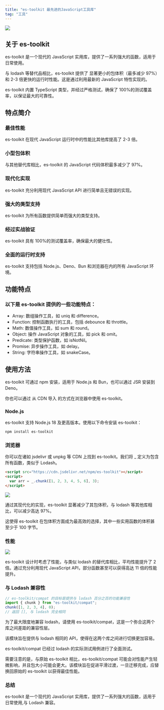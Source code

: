 ```yaml
---
title: "es-toolkit 最先进的JavaScript工具库"
tag: "工具"
---
```


<img src="../imgs/27/01.webp" />

## 关于 es-toolkit

es-toolkit 是一个现代的 JavaScript 实用库，提供了一系列强大的函数，适用于日常使用。

与 lodash 等替代品相比，es-toolkit 提供了 显著更小的包体积（最多减少 97%）和 2-3 倍更快的运行时性能。这是通过利用最新的 JavaScript 特性实现的。

es-toolkit 内置 TypeScript 类型，并经过严格测试，确保了 100%的测试覆盖率，以保证最大的可靠性。

## 特点简介

### 最佳性能

es-toolkit 在现代 JavaScript 运行时中的性能比其他库提高了 2-3 倍。

### 小型包体积

与其他替代库相比，es-toolkit 的 JavaScript 代码体积最多减少了 97%。

### 现代化实现

es-toolkit 充分利用现代 JavaScript API 进行简单且无错误的实现。

### 强大的类型支持

es-toolkit 为所有函数提供简单而强大的类型支持。

### 经过实战验证

es-toolkit 具有 100%的测试覆盖率，确保最大的健壮性。

### 全面的运行时支持

es-toolkit 支持包括 Node.js、Deno、Bun 和浏览器在内的所有 JavaScript 环境。

## 功能特点

### 以下是 es-toolkit 提供的一些功能特点：

- Array: 数组操作工具，如 uniq 和 difference。
- Function: 控制函数执行的工具，包括 debounce 和 throttle。
- Math: 数值操作工具，如 sum 和 round。
- Object: 操作 JavaScript 对象的工具，如 pick 和 omit。
- Predicate: 类型保护函数，如 isNotNil。
- Promise: 异步操作工具，如 delay。
- String: 字符串操作工具，如 snakeCase。

## 使用方法

es-toolkit 可通过 npm 安装，适用于 Node.js 和 Bun，也可以通过 JSR 安装到 Deno。

你也可以通过 从 CDN 导入 的方式在浏览器中使用 es-toolkit。

### Node.js

es-toolkit 支持 Node.js 18 及更高版本。使用以下命令安装 es-toolkit：

```sh
npm install es-toolkit
```

### 浏览器

你可以在诸如 jsdelivr 或 unpkg 等 CDN 上找到 es-toolkit。我们将 \_ 定义为包含所有函数，类似于 Lodash。

```html
<script src="https://cdn.jsdelivr.net/npm/es-toolkit"></script>
<script>
  var arr = _.chunk([1, 2, 3, 4, 5, 6], 3);
</script>
```

<img src="../imgs/27/02.webp" />

通过其现代化的实现，es-toolkit 显著减少了其包体积，与 lodash 等其他库相比，可以减少高达 97%。

这使得 es-toolkit 在包体积方面成为最高效的选择，其中一些实用函数的体积甚至少于 100 字节。

### 性能

<img src="../imgs/27/03.webp" />

es-toolkit 设计时考虑了性能，与类似 lodash 的替代库相比，平均性能提升了 2 倍。通过充分利用现代 JavaScript API，部分函数甚至可以获得高达 11 倍的性能提升。

### 与 Lodash 兼容性

```js
// es-toolkit/compat 的目标是提供与 lodash 百分之百的功能兼容性
import { chunk } from "es-toolkit/compat";
chunk([1, 2, 3, 4], 0);
// 返回 [], 与 lodash 完全相同
```

为了最大限度地兼容 lodash，请使用 es-toolkit/compat，这是一个弥合这两个库之间差距的兼容性层。

该模块旨在提供与 lodash 相同的 API，使得在这两个库之间进行切换更加容易。

es-toolkit/compat 已经过 lodash 的实际测试用例进行了全面测试。

需要注意的是，与原始 es-toolkit 相比，es-toolkit/compat 可能会对性能产生轻微影响，并且包大小可能会更大。该模块旨在促进平滑过渡，一旦迁移完成，应替换回原始的 es-toolkit 以获得最佳性能。

### 总结

es-toolkit 是一个现代的 JavaScript 实用库，提供了一系列强大的函数，适用于日常使用,与 Lodash 兼容。
